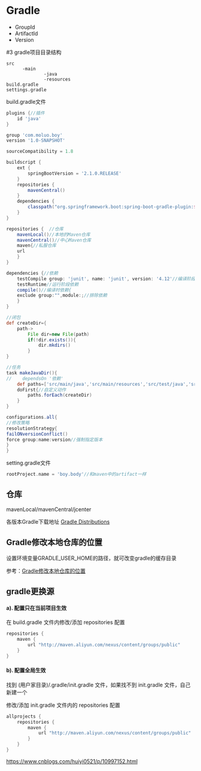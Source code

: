 # Gradle
* GroupId
* ArtifactId
* Version

#3 gradle项目目录结构
```
src
      -main
              -java
              -resources
build.gradle
settings.gradle
```

build.gradle文件
```groovy
plugins {//插件
    id 'java'
}

group 'com.moluo.boy'
version '1.0-SNAPSHOT'

sourceCompatibility = 1.8

buildscript {
    ext {
        springBootVersion = '2.1.0.RELEASE'
    }
    repositories {
        mavenCentral()
    }
    dependencies {
        classpath("org.springframework.boot:spring-boot-gradle-plugin:${springBootVersion}")
    }
}

repositories {  //仓库
    mavenLocal()//本地的Maven仓库
    mavenCentral()//中心Maven仓库
    maven{//私服仓库
    url
    }
}

dependencies {//依赖
    testCompile group: 'junit', name: 'junit', version: '4.12'//编译阶段依赖
    testRuntime//运行阶段依赖
    compile()//编译时依赖{
    exclude group:"",module:;//排除依赖
    }
}

//闭包
def createDir={
    path->
        File dir=new File(path)
        if(!dir.exists()){
            dir.mkdirs()
        }
}

//任务
task makeJavaDir(){
//    dependsOn '依赖'
    def paths=['src/main/java','src/main/resources','src/test/java','src/test/resources']
    doFirst{//自定义动作
        paths.forEach(createDir)
    }
}

configurations.all{
//修改策略
resolutionStrategy{
failONversionConflict()
force group:name:version//强制指定版本
}
}

```
setting.gradle文件
```groovy
rootProject.name = 'boy.body'//和maven中的artifact一样
```

## 仓库
mavenLocal/mavenCentral/jcenter

各版本Gradle下载地址
[Gradle Distributions](http://services.gradle.org/distributions/)

## Gradle修改本地仓库的位置

设置环境变量GRADLE_USER_HOME的路径，就可改变gradle的缓存目录

参考：[Gradle修改本地仓库的位置](https://blog.csdn.net/baiyicanggou_wujie/article/details/80319377)

## gradle更换源

#### a). 配置只在当前项目生效

在 build.gradle 文件内修改/添加 repositories 配置

```groovy
repositories {
    maven {
        url "http://maven.aliyun.com/nexus/content/groups/public"
    }
}
```

#### b). 配置全局生效

找到 (用户家目录)/.gradle/init.gradle 文件，如果找不到 init.gradle 文件，自己新建一个

修改/添加 init.gradle 文件内的 repositories 配置

```groovy
allprojects {
    repositories {
        maven {
            url "http://maven.aliyun.com/nexus/content/groups/public"
        }
    }
}
```

https://www.cnblogs.com/huiyi0521/p/10997152.html

